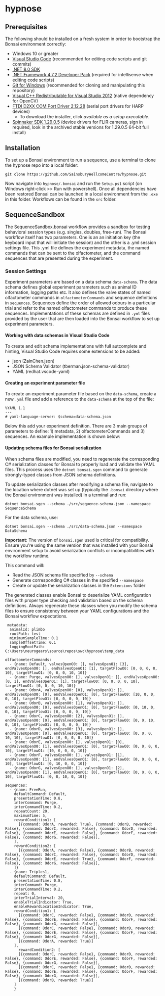 # hypnose

## Prerequisites

The following should be installed on a fresh system in order to bootstrap the Bonsai environment correctly:

* Windows 10 or greater
 * [Visual Studio Code](https://code.visualstudio.com/) (recommended for editing code scripts and git commits)
 * [.NET 8.0 SDK](https://dotnet.microsoft.com/en-us/download/dotnet/8.0)
 * [.NET Framework 4.7.2 Developer Pack](https://dotnet.microsoft.com/download/dotnet-framework/thank-you/net472-developer-pack-offline-installer) (required for intellisense when editing code scripts)
 * [Git for Windows](https://gitforwindows.org/) (recommended for cloning and manipulating this repository)
 * [Visual C++ Redistributable for Visual Studio 2012](https://www.microsoft.com/en-us/download/details.aspx?id=30679) (native dependency for OpenCV)
 * [FTDI D2XX COM Port Driver 2.12.28](https://ftdichip.com/drivers/d2xx-drivers/) (serial port drivers for HARP devices)
   * To download the installer, click *available as a setup executable*.
 * [Spinnaker SDK 1.29.0.5](https://www.flir.co.uk/support/products/spinnaker-sdk/#Downloads) (device drivers for FLIR cameras, sign in required, look in the archived stable versions for 1.29.0.5 64-bit full install)

## Installation
To set up a Bonsai environment to run a sequence, use a terminal to clone the hypnose repo into a local folder:

```
git clone https://github.com/SainsburyWellcomeCentre/hypnose.git
```

Now navigate into `hypnose/.bonsai` and run the `Setup.ps1` script (on Windows right-click >> Run with powershell). Once all dependencies have been restored Bonsai can be launched in a local environment from the `.exe` in this folder. Workflows can be found in the `src` folder.

## SequenceSandbox
The SequenceSandbox.bonsai workflow provides a sandbox for testing behavioral session types (e.g. singles, doubles, free-run). The Bonsai workflow itself has two parameters. One is an an initiation key (the keyboard input that will initiate the session) and the other is a .yml session settings file. This .yml file defines the experiment metadata, the named commands that can be sent to the olfactometer, and the command sequences that are presented during the experiment.

### Session Settings
Experiment parameters are based on a data schema `data-schema`. The data schema defines global experiment parameters such as animal ID information, logging paths etc. It also defines the valve states of named olfactometer commands in `olfactometerCommands` and sequence definitions in `sequences`. Sequences define the order of allowed odours in a particular trial and refer to the named olfactometer commands to produce these sequences. Implementations of these schemas are defined in `.yml` files provided by the user that are then loaded into the Bonsai workflow to set up experiment parameters.

#### Working with data schemas in Visual Studio Code
 To create and edit schema implementations with full autcomplete and hinting, Visual Studio Code requires some extensions to be added:
 * json (ZainChen.json)
 * JSON Schema Validator (tberman.json-schema-validator)
 * YAML (redhat.vscode-yaml)

#### Creating an experiment parameter file
To create an experiment parameter file based on the `data-schema`, create a new `.yml` file and add a reference to the `data-schema` at the top of the file:

 ```
 %YAML 1.1
 ---
 # yaml-language-server: $schema=data-schema.json
 ```

 Below this add your experiment definition. There are 3 main groups of parameters to define: 1) metadata, 2) olfactometerCommands and 3) sequences. An example implementation is shown below:

#### Updating schema files for Bonsai serialization
When schema files are modified, you need to regenerate the corresponding C# serialization classes for Bonsai to properly load and validate the YAML files. This process uses the `dotnet bonsai.sgen` command to generate strongly-typed classes from JSON schema definitions.

To update serialization classes after modifying a schema file, navigate to the location where dotnet was set up (typically the `.bonsai` directory where the Bonsai environment was installed) in a terminal and run:

```
dotnet bonsai.sgen --schema ./src/sequence-schema.json --namespace SequenceSchema
```

For the data schema, use:

```
dotnet bonsai.sgen --schema ./src/data-schema.json --namespace DataSchema
```

**Important:** The version of `bonsai.sgen` used is critical for compatibility. Ensure you're using the same version that was installed with your Bonsai environment setup to avoid serialization conflicts or incompatibilities with the workflow runtime.

This command will:
- Read the JSON schema file specified by `--schema`
- Generate corresponding C# classes in the specified `--namespace`
- Create or update the serialization classes in the `Extensions` folder

The generated classes enable Bonsai to deserialize YAML configuration files with proper type checking and validation based on the schema definitions. Always regenerate these classes when you modify the schema files to ensure consistency between your YAML configurations and the Bonsai workflow expectations.

```
 metadata:
  animalId: plimbo
  rootPath: test
  minimumSampleTime: 0.1
  sampleOffsetTime: 0.1
  loggingRootPath: C:\Users\neurogears\source\repos\swc\hypnose\temp_data

olfactometerCommands:
  - {name: Default, valvesOpenO0: [], valvesOpenO1: [3], endValvesOpenO0: [], endValvesOpenO1: [1], targetFlowO0: [0, 0, 0, 0, 10], targetFlowO1: [0, 0, 0, 10, 10]}
  - {name: Purge, valvesOpenO0: [], valvesOpenO1: [], endValvesOpenO0: [0, 1], endValvesOpenO1: [1], targetFlowO0: [0, 0, 0, 0, 10], targetFlowO1: [0, 0, 0, 10, 10]}
  - {name: OdorA, valvesOpenO0: [0], valvesOpenO1: [], endValvesOpenO0: [0], endValvesOpenO1: [0], targetFlowO0: [10, 0, 0, 0, 10], targetFlowO1: [0, 0, 0, 0, 10]}
  - {name: OdorB, valvesOpenO0: [1], valvesOpenO1: [], endValvesOpenO0: [0], endValvesOpenO1: [0], targetFlowO0: [0, 10, 0, 0, 10], targetFlowO1: [0, 0, 0, 0, 10]}
  - {name: OdorC, valvesOpenO0: [2], valvesOpenO1: [], endValvesOpenO0: [0], endValvesOpenO1: [0], targetFlowO0: [0, 0, 10, 0, 10], targetFlowO1: [0, 0, 0, 0, 10]}
  - {name: OdorD, valvesOpenO0: [3], valvesOpenO1: [], endValvesOpenO0: [0], endValvesOpenO1: [0], targetFlowO0: [0, 0, 0, 10, 10], targetFlowO1: [0, 0, 0, 0, 10]}
  - {name: OdorE, valvesOpenO0: [], valvesOpenO1: [0], endValvesOpenO0: [1], endValvesOpenO1: [0], targetFlowO0: [0, 0, 0, 0, 10], targetFlowO1: [10, 0, 0, 0, 10]}
  - {name: OdorF, valvesOpenO0: [], valvesOpenO1: [1], endValvesOpenO0: [1], endValvesOpenO1: [0], targetFlowO0: [0, 0, 0, 0, 10], targetFlowO1: [0, 10, 0, 0, 10]}
  - {name: OdorG, valvesOpenO0: [], valvesOpenO1: [2], endValvesOpenO0: [1], endValvesOpenO1: [0], targetFlowO0: [0, 0, 0, 0, 10], targetFlowO1: [0, 0, 10, 0, 10]}

sequences:
  - {name: FreeRun,
    defaultCommand: Default,
    presentationTime: 0.8,
    interCommand: Purge,
    interCommandTime: 0.2,
    repeatCount: 20,
    maximumTime: 5,
    rewardCondition1: [
      [{command: OdorA, rewarded: True}, {command: OdorB, rewarded: False}, {command: OdorC, rewarded: False}, {command: OdorD, rewarded: False}, {command: OdorE, rewarded: False}, {command: OdorF, rewarded: False}, {command: OdorG, rewarded: False}],
    ],
    rewardCondition2: [
      [{command: OdorA, rewarded: False}, {command: OdorB, rewarded: False}, {command: OdorC, rewarded: False}, {command: OdorD, rewarded: False}, {command: OdorE, rewarded: True}, {command: OdorF, rewarded: False}, {command: OdorG, rewarded: False}],
    ]}
  - {name: Triples1,
    defaultCommand: Default,
    presentationTime: 0.8,
    interCommand: Purge,
    interCommandTime: 0.2,
    repeat: 0,
    interTrialInterval: 20,
    enableTrialIndicator: True,
    enableRewardLocationIndicator: True,
    rewardCondition1: [
      [{command: OdorC, rewarded: False}, {command: OdorD, rewarded: False}, {command: OdorE, rewarded: False}, {command: OdorF, rewarded: False}, {command: OdorG, rewarded: False}],
      [{command: OdorC, rewarded: False}, {command: OdorD, rewarded: False}, {command: OdorE, rewarded: False}, {command: OdorF, rewarded: False}, {command: OdorG, rewarded: False}],
      [{command: OdorA, rewarded: True}]
    ],
      rewardCondition2: [
      [{command: OdorC, rewarded: False}, {command: OdorD, rewarded: False}, {command: OdorE, rewarded: False}, {command: OdorF, rewarded: False}, {command: OdorG, rewarded: False}],
      [{command: OdorC, rewarded: False}, {command: OdorD, rewarded: False}, {command: OdorE, rewarded: False}, {command: OdorF, rewarded: False}, {command: OdorG, rewarded: False}],
      [{command: OdorB, rewarded: True}]
    ]
    }
```